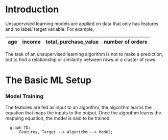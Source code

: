# Introduction
Unsupervised learning models are applied on data that only has features and no label/ target variable. For example,

| age | income | total_purchase_value | number of orders |
| :-: | :----: | :------------------: | :--------------: |


The task of an unsupervised learning algorithm is not to make a prediction, but to find a relationship or similarity between rows or a cluster of rows.

# The Basic ML Setup

### Model Training
The features are fed as input to an algorithm, the algorithm learns the equation that maps the inputs to the output. Once the algorithm learns the mapping equation, the model is said to be trained.
```mermaid
  graph TD;
      Features, Target --> Algorithm --> Model;
```